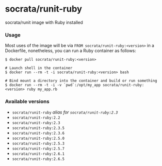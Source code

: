 socrata/runit-ruby
============

socrata/runit image with Ruby installed

### Usage

Most uses of the image will be via `FROM socrata/runit-ruby:<version>` in a Dockerfile, nonetheless, you can run a Ruby container as follows:

    $ docker pull socrata/runit-ruby:<version>

    # Launch shell in the container
    $ docker run --rm -t -i socrata/runit-ruby:<version> bash

    # Bind mount a directory into the container and build or run something
    $ docker run --rm -t -i -v `pwd`:/opt/my_app socrata/runit-ruby:<version> ruby my_app.rb


### Available versions

- `socrata/runit-ruby` _alias for `socrata/runit-ruby:2.3`_
- `socrata/runit-ruby:2.2`
- `socrata/runit-ruby:2.3`
- `socrata/runit-ruby:2.3.5`
- `socrata/runit-ruby:2.3.6`
- `socrata/runit-ruby:2.5.0`
- `socrata/runit-ruby:2.5.3`
- `socrata/runit-ruby:2.5.7`
- `socrata/runit-ruby:2.6.1`
- `socrata/runit-ruby:2.6.5`
